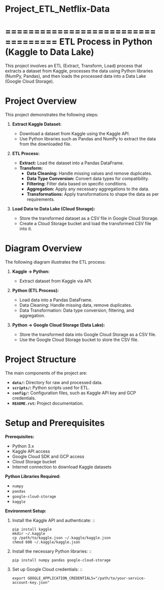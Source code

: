# Project_ETL_Netflix-Data

===================================
ETL Process in Python (Kaggle to Data Lake)
===================================

This project involves an ETL (Extract, Transform, Load) process that extracts a dataset from Kaggle, processes the data using Python libraries (NumPy, Pandas), and then loads the processed data into a Data Lake (Google Cloud Storage).

Project Overview
================

This project demonstrates the following steps:

1. **Extract Kaggle Dataset:**
   - Download a dataset from Kaggle using the Kaggle API.
   - Use Python libraries such as Pandas and NumPy to extract the data from the downloaded file.

2. **ETL Process:**
   - **Extract:** Load the dataset into a Pandas DataFrame.
   - **Transform:**
     - **Data Cleaning:** Handle missing values and remove duplicates.
     - **Data Type Conversion:** Convert data types for compatibility.
     - **Filtering:** Filter data based on specific conditions.
     - **Aggregation:** Apply any necessary aggregations to the data.
     - **Transformations:** Apply transformations to shape the data as per requirements.

3. **Load Data to Data Lake (Cloud Storage):**
   - Store the transformed dataset as a CSV file in Google Cloud Storage.
   - Create a Cloud Storage bucket and load the transformed CSV file into it.

Diagram Overview
================

The following diagram illustrates the ETL process:

1. **Kaggle → Python:**
   - Extract dataset from Kaggle via API.
   
2. **Python (ETL Process):**
   - Load data into a Pandas DataFrame.
   - Data Cleaning: Handle missing data, remove duplicates.
   - Data Transformation: Data type conversion, filtering, and aggregation.

3. **Python → Google Cloud Storage (Data Lake):**
   - Store the transformed data into Google Cloud Storage as a CSV file.
   - Use the Google Cloud Storage bucket to store the CSV file.

Project Structure
=================

The main components of the project are:

- **`data/`:** Directory for raw and processed data.
- **`scripts/`:** Python scripts used for ETL.
- **`config/`:** Configuration files, such as Kaggle API key and GCP credentials.
- **`README.rst`:** Project documentation.

Setup and Prerequisites
=======================

**Prerequisites:**
- Python 3.x
- Kaggle API access
- Google Cloud SDK and GCP access
- Cloud Storage bucket
- Internet connection to download Kaggle datasets

**Python Libraries Required:**
- `numpy`
- `pandas`
- `google-cloud-storage`
- `kaggle`

**Environment Setup:**
1. Install the Kaggle API and authenticate:
   ::
   
       pip install kaggle
       mkdir ~/.kaggle
       cp /path/to/kaggle.json ~/.kaggle/kaggle.json
       chmod 600 ~/.kaggle/kaggle.json

2. Install the necessary Python libraries:
   ::
   
       pip install numpy pandas google-cloud-storage

3. Set up Google Cloud credentials:
   ::
   
       export GOOGLE_APPLICATION_CREDENTIALS="/path/to/your-service-account-key.json"


